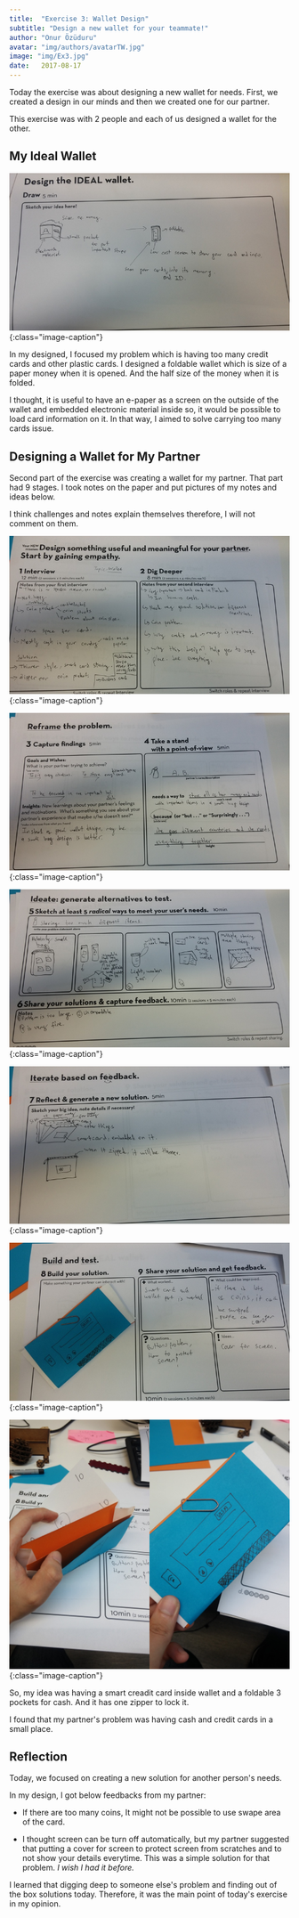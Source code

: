 ```yaml
---
title:  "Exercise 3: Wallet Design"
subtitle: "Design a new wallet for your teammate!"
author: "Onur Özüduru"
avatar: "img/authors/avatarTW.jpg"
image: "img/Ex3.jpg"
date:   2017-08-17
---
```


Today the exercise was about designing a new wallet for needs. First, we created a design in our minds and then we created one for our partner.

This exercise was with 2 people and each of us designed a wallet for the other.

## My Ideal Wallet

![My Ideal Wallet](img/ex3/IMG_20170817_132755_1583181686.jpg){:class="image-caption"}

In my designed, I focused my problem which is having too many credit cards and other plastic cards. I designed a foldable wallet which is size of a paper money when it is opened. And the half size of the money when it is folded.

I thought, it is useful to have an e-paper as a screen on the outside of the wallet and embedded electronic material inside so, it would be possible to load card information on it. In that way, I aimed to solve carrying too many cards issue.

## Designing a Wallet for My Partner

Second part of the exercise was creating a wallet for my partner. That part had 9 stages. I took notes on the paper and put pictures of my notes and ideas below.

I think challenges and notes explain themselves therefore, I will not comment on them.

![Stage 1 & 2: Interview.](img/ex3/IMG_20170817_152523_1583181686.jpg){:class="image-caption"}

![Stage 3 & 4: Results and Findings from interview.](img/ex3/IMG_20170817_152550_-1557050318.jpg){:class="image-caption"}

![Stage 5 & 6: Crazy solutions and reaction of my partner.](img/ex3/IMG_20170817_152608_1308403401.jpg){:class="image-caption"}

![Stage 7: Design of a new solution.](img/ex3/IMG_20170817_152623_133307668.jpg){:class="image-caption"}

![Stage 8 & 9: Make a quick prototype and get feedbacks.](img/ex3/IMG_20170817_152652_-1738843856.jpg){:class="image-caption"}

![New Wallet](img/ex3/concat_f82081bb-601c-4f98-bf39-a5a1d2beb71f.png){:class="image-caption"}

So, my idea was having a smart creadit card inside wallet and a foldable 3 pockets for cash. And it has one zipper to lock it.

I found that my partner's problem was having cash and credit cards in a small place.

## Reflection

Today, we focused on creating a new solution for another person's needs.

In my design, I got below feedbacks from my partner:

- If there are too many coins, It might not be possible to use swape area of the card.

- I thought screen can be turn off automatically, but my partner suggested that putting a cover for screen to protect screen from scratches and to not show your details everytime. This was a simple solution for that problem. *I wish I had it before.*

I learned that digging deep to someone else's problem and finding out of the box solutions today. Therefore, it was the main point of today's exercise in my opinion.
